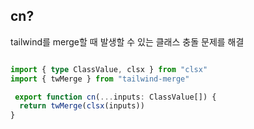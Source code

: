 
## cn?
tailwind를 merge할 때 발생할 수 있는 클래스 충돌 문제를 해결
```typescript

import { type ClassValue, clsx } from "clsx"  
import { twMerge } from "tailwind-merge"  

 export function cn(...inputs: ClassValue[]) {  
  return twMerge(clsx(inputs))  
}

```